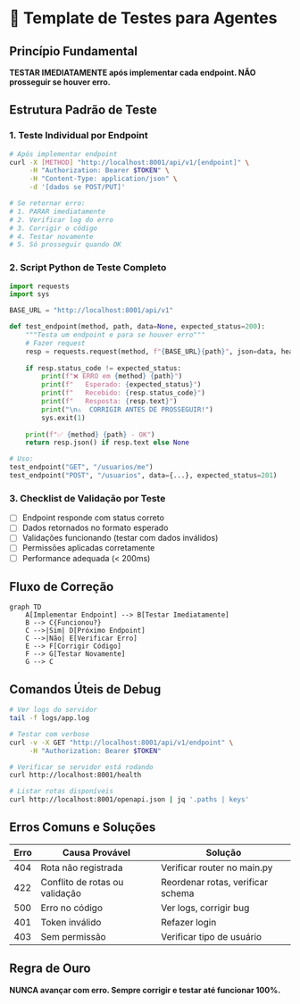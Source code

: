 # 🧪 Template de Testes para Agentes

## Princípio Fundamental
**TESTAR IMEDIATAMENTE após implementar cada endpoint. NÃO prosseguir se houver erro.**

## Estrutura Padrão de Teste

### 1. Teste Individual por Endpoint
```bash
# Após implementar endpoint
curl -X [METHOD] "http://localhost:8001/api/v1/[endpoint]" \
     -H "Authorization: Bearer $TOKEN" \
     -H "Content-Type: application/json" \
     -d '[dados se POST/PUT]'

# Se retornar erro:
# 1. PARAR imediatamente
# 2. Verificar log do erro
# 3. Corrigir o código
# 4. Testar novamente
# 5. Só prosseguir quando OK
```

### 2. Script Python de Teste Completo
```python
import requests
import sys

BASE_URL = "http://localhost:8001/api/v1"

def test_endpoint(method, path, data=None, expected_status=200):
    """Testa um endpoint e para se houver erro"""
    # Fazer request
    resp = requests.request(method, f"{BASE_URL}{path}", json=data, headers=headers)
    
    if resp.status_code != expected_status:
        print(f"❌ ERRO em {method} {path}")
        print(f"   Esperado: {expected_status}")
        print(f"   Recebido: {resp.status_code}")
        print(f"   Resposta: {resp.text}")
        print("\n⚠️  CORRIGIR ANTES DE PROSSEGUIR!")
        sys.exit(1)
    
    print(f"✅ {method} {path} - OK")
    return resp.json() if resp.text else None

# Uso:
test_endpoint("GET", "/usuarios/me")
test_endpoint("POST", "/usuarios", data={...}, expected_status=201)
```

### 3. Checklist de Validação por Teste
- [ ] Endpoint responde com status correto
- [ ] Dados retornados no formato esperado
- [ ] Validações funcionando (testar com dados inválidos)
- [ ] Permissões aplicadas corretamente
- [ ] Performance adequada (< 200ms)

## Fluxo de Correção

```mermaid
graph TD
    A[Implementar Endpoint] --> B[Testar Imediatamente]
    B --> C{Funcionou?}
    C -->|Sim| D[Próximo Endpoint]
    C -->|Não| E[Verificar Erro]
    E --> F[Corrigir Código]
    F --> G[Testar Novamente]
    G --> C
```

## Comandos Úteis de Debug

```bash
# Ver logs do servidor
tail -f logs/app.log

# Testar com verbose
curl -v -X GET "http://localhost:8001/api/v1/endpoint" \
     -H "Authorization: Bearer $TOKEN"

# Verificar se servidor está rodando
curl http://localhost:8001/health

# Listar rotas disponíveis
curl http://localhost:8001/openapi.json | jq '.paths | keys'
```

## Erros Comuns e Soluções

| Erro | Causa Provável | Solução |
|------|----------------|---------|
| 404 | Rota não registrada | Verificar router no main.py |
| 422 | Conflito de rotas ou validação | Reordenar rotas, verificar schema |
| 500 | Erro no código | Ver logs, corrigir bug |
| 401 | Token inválido | Refazer login |
| 403 | Sem permissão | Verificar tipo de usuário |

## Regra de Ouro
**NUNCA avançar com erro. Sempre corrigir e testar até funcionar 100%.**